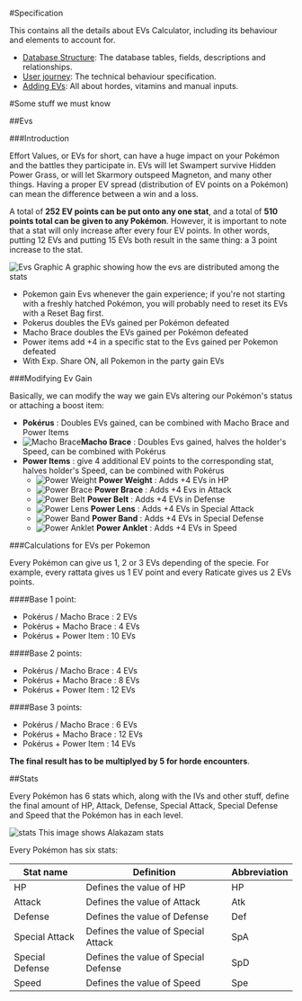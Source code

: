 #Specification

This contains all the details about EVs Calculator, including its behaviour and elements to account for.

- [Database Structure](database.md): The database tables, fields, descriptions and relationships.
- [User journey](journey.md): The technical behaviour specification.
- [Adding EVs](adding-evs.md): All about hordes, vitamins and manual inputs.


#Some stuff we must know

##Evs

###Introduction

Effort Values, or EVs for short, can have a huge impact on your Pokémon and the battles they participate in. EVs will let Swampert survive Hidden Power Grass, or will let Skarmory outspeed Magneton, and many other things. Having a proper EV spread (distribution of EV points on a Pokémon) can mean the difference between a win and a loss.

A total of **252 EV points can be put onto any one stat**, and a total of **510 points total can be given to any Pokémon**. However, it is important to note that a stat will only increase after every four EV points. In other words, putting 12 EVs and putting 15 EVs both result in the same thing: a 3 point increase to the stat.

![Evs Graphic](http://www.serebii.net/xy/ct2.jpg)
A graphic showing how the evs are distributed among the stats

* Pokemon gain Evs whenever the gain experience; if you're not starting with a freshly hatched Pokémon, you will probably need to reset its EVs with a Reset Bag first.
* Pokerus doubles the EVs gained per Pokémon defeated
* Macho Brace doubles the EVs gained per Pokémon defeated
* Power items add +4 in a specific stat to the Evs gained per Pokemon defeated
* With Exp. Share ON, all Pokemon in the party gain EVs

###Modifying Ev Gain

Basically, we can modify the way we gain EVs altering our Pokémon's status or attaching a boost item:

* **Pokérus** : Doubles EVs gained, can be combined with Macho Brace and Power Items
* ![Macho Brace](http://vignette2.wikia.nocookie.net/es.pokemon/images/d/dc/Brazal_firme.png/revision/latest?cb=20090701100750)**Macho Brace** : Doubles Evs gained, halves the holder's Speed, can be combined with Pokérus
* **Power Items** : give 4 additional EV points to the corresponding stat, halves holder's Speed, can be combined with Pokérus
	* ![Power Weight](http://vignette4.wikia.nocookie.net/es.pokemon/images/5/50/Pesa_recia.png/revision/latest?cb=20091010155052&format=webp) **Power Weight** : Adds +4 EVs in HP
	* ![Power Brace](http://vignette3.wikia.nocookie.net/es.pokemon/images/9/9d/Brazal_recio.png/revision/latest?cb=20090701200903&format=webp) **Power Brace** : Adds +4 Evs in Attack
	* ![Power Belt](http://vignette3.wikia.nocookie.net/es.pokemon/images/d/d4/Cinto_recio.png/revision/latest?cb=20090701202447&format=webp) **Power Belt** : Adds +4 EVs in Defense
	* ![Power Lens](http://vignette4.wikia.nocookie.net/es.pokemon/images/9/91/Lente_recia.png/revision/latest?cb=20090702125257&format=webp) **Power Lens** : Adds +4 EVs in Special Attack
	* ![Power Band](http://vignette2.wikia.nocookie.net/es.pokemon/images/7/76/Banda_recia.png/revision/latest?cb=20090701200836) **Power Band** : Adds +4 EVs in Special Defense
	* ![Power Anklet](http://vignette1.wikia.nocookie.net/es.pokemon/images/1/1f/Franja_recia.png/revision/latest?cb=20091010154647&format=webp) **Power Anklet** : Adds +4 EVs in Speed

###Calculations for EVs per Pokemon

Every Pokémon can give us 1, 2 or 3 EVs depending of the specie. For example, every rattata gives us 1 EV point and every Raticate gives us 2 EVs points.

####Base 1 point: 

* Pokérus / Macho Brace : 2 EVs
* Pokérus + Macho Brace : 4 EVs
* Pokérus + Power Item : 10 EVs

####Base 2 points:

* Pokérus / Macho Brace : 4 EVs
* Pokérus + Macho Brace : 8 EVs
* Pokérus + Power Item : 12 EVs

####Base 3 points:

* Pokérus / Macho Brace : 6 EVs
* Pokérus + Macho Brace : 12 EVs
* Pokérus + Power Item : 14 EVs

**The final result has to be multiplyed by 5 for horde encounters**.

##Stats

Every Pokémon has 6 stats which, along with the IVs and other stuff, define the final amount of HP, Attack, Defense, Special Attack, Special Defense and Speed that the Pokémon has in each level.

![stats](http://www.serebii.net/xy/alakastat.jpg)
This image shows Alakazam stats

Every Pokémon has six stats:

Stat name | Definition | Abbreviation
---- | ---- | ----
HP | Defines the value of HP | HP
Attack | Defines the value of Attack | Atk
Defense | Defines the value of Defense | Def
Special Attack | Defines the value of Special Attack | SpA
Special Defense | Defines the value of Special Defense | SpD
Speed | Defines the value of Speed | Spe
